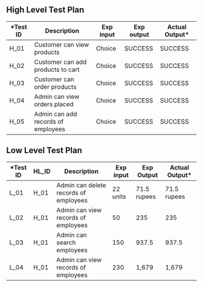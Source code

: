 ##  High Level Test Plan

|*Test ID|Description|Exp input|Exp output|Actual Output*|
|----|----|----|---|---|
|H_01| Customer can view products|	Choice|SUCCESS|	SUCCESS
|H_02| Customer can add products to cart|	Choice|	SUCCESS|	SUCCESS
|H_03|  Customer can order products |	Choice|	SUCCESS|	SUCCESS
|H_04|	Admin can view orders placed|	Choice|	SUCCESS|	SUCCESS
|H_05|	Admin can add records of employees|	Choice|SUCCESS|	SUCCESS
## Low Level Test Plan

|*Test ID|HL_ID|Description|Exp input|Exp Output|Actual Output*|
|---|---|---|---|---|---|
|L_01|	H_01|	Admin can delete records of employees|	22 units|	71.5 rupees|	71.5 rupees
|L_02|	H_01|	Admin can view records of employees|	50|	235|	235
|L_03|	H_01|	Admin can search employees|	150|	937.5|	937.5
|L_04|	H_01|	Admin can view records of employees|	230|	1,679	|1,679
